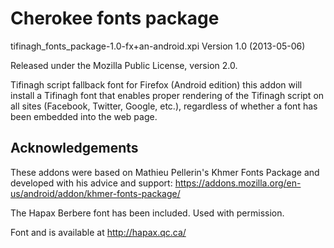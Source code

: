 Cherokee fonts package
=====================

tifinagh\_fonts\_package-1.0-fx+an-android.xpi
Version 1.0 (2013-05-06)

Released under the Mozilla Public License, version 2.0.

Tifinagh script fallback font for Firefox (Android edition) this addon 
will install a Tifinagh font that enables proper rendering of 
the Tifinagh script on all sites (Facebook, Twitter, Google, etc.), 
regardless of whether a font has been embedded into the web page.

Acknowledgements
----------------  

These addons were based on Mathieu Pellerin's Khmer Fonts Package and developed with his advice 
and support: https://addons.mozilla.org/en-us/android/addon/khmer-fonts-package/

The Hapax Berbere font has been included. Used with permission.

Font and is available at http://hapax.qc.ca/

